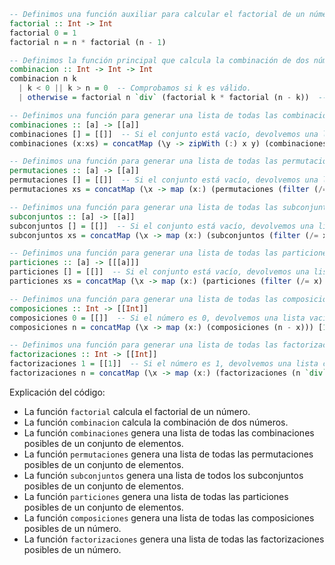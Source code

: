 ```haskell
-- Definimos una función auxiliar para calcular el factorial de un número.
factorial :: Int -> Int
factorial 0 = 1
factorial n = n * factorial (n - 1)

-- Definimos la función principal que calcula la combinación de dos números.
combinacion :: Int -> Int -> Int
combinacion n k
  | k < 0 || k > n = 0  -- Comprobamos si k es válido.
  | otherwise = factorial n `div` (factorial k * factorial (n - k))  -- Calculamos la combinación.

-- Definimos una función para generar una lista de todas las combinaciones posibles de un conjunto de elementos.
combinaciones :: [a] -> [[a]]
combinaciones [] = [[]]  -- Si el conjunto está vacío, devolvemos una lista vacía.
combinaciones (x:xs) = concatMap (\y -> zipWith (:) x y) (combinaciones xs)  -- Si el conjunto no está vacío, generamos las combinaciones.

-- Definimos una función para generar una lista de todas las permutaciones posibles de un conjunto de elementos.
permutaciones :: [a] -> [[a]]
permutaciones [] = [[]]  -- Si el conjunto está vacío, devolvemos una lista vacía.
permutaciones xs = concatMap (\x -> map (x:) (permutaciones (filter (/= x) xs))) xs  -- Si el conjunto no está vacío, generamos las permutaciones.

-- Definimos una función para generar una lista de todas las subconjuntos posibles de un conjunto de elementos.
subconjuntos :: [a] -> [[a]]
subconjuntos [] = [[]]  -- Si el conjunto está vacío, devolvemos una lista vacía.
subconjuntos xs = concatMap (\x -> map (x:) (subconjuntos (filter (/= x) xs))) xs ++ [[]]  -- Si el conjunto no está vacío, generamos los subconjuntos.

-- Definimos una función para generar una lista de todas las particiones posibles de un conjunto de elementos.
particiones :: [a] -> [[[a]]]
particiones [] = [[]]  -- Si el conjunto está vacío, devolvemos una lista vacía.
particiones xs = concatMap (\x -> map (x:) (particiones (filter (/= x) xs))) xs ++ [[]]  -- Si el conjunto no está vacío, generamos las particiones.

-- Definimos una función para generar una lista de todas las composiciones posibles de un número.
composiciones :: Int -> [[Int]]
composiciones 0 = [[]]  -- Si el número es 0, devolvemos una lista vacía.
composiciones n = concatMap (\x -> map (x:) (composiciones (n - x))) [1..n]  -- Si el número no es 0, generamos las composiciones.

-- Definimos una función para generar una lista de todas las factorizaciones posibles de un número.
factorizaciones :: Int -> [[Int]]
factorizaciones 1 = [[1]]  -- Si el número es 1, devolvemos una lista con una lista con el número 1.
factorizaciones n = concatMap (\x -> map (x:) (factorizaciones (n `div` x))) [2..n] ++ [[n]]  -- Si el número no es 1, generamos las factorizaciones.
```

Explicación del código:

* La función `factorial` calcula el factorial de un número.
* La función `combinacion` calcula la combinación de dos números.
* La función `combinaciones` genera una lista de todas las combinaciones posibles de un conjunto de elementos.
* La función `permutaciones` genera una lista de todas las permutaciones posibles de un conjunto de elementos.
* La función `subconjuntos` genera una lista de todos los subconjuntos posibles de un conjunto de elementos.
* La función `particiones` genera una lista de todas las particiones posibles de un conjunto de elementos.
* La función `composiciones` genera una lista de todas las composiciones posibles de un número.
* La función `factorizaciones` genera una lista de todas las factorizaciones posibles de un número.